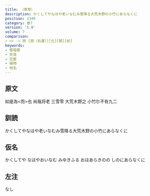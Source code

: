 ```yaml
---
title: （寄草）
description: かくしてやなほや老いなむみ雪降る大荒木野の小竹にあらなくに
position: 1349
category: 巻7
version: '1.0'
volume: 7
comparison:
- <> -> 而 [西（右書）][元][類][紀]
keywords:
- 譬喩歌
- 奈良
- 恋愛
- 植物
- 地名
---
```


## 原文

如是為<而>也 尚哉将老 三雪零 大荒木野之 小竹尓不有九二

## 訓読

かくしてやなほや老いなむみ雪降る大荒木野の小竹にあらなくに

## 仮名

かくしてや なほやおいなむ みゆきふる おほあらきのの しのにあらなくに

## 左注

なし
